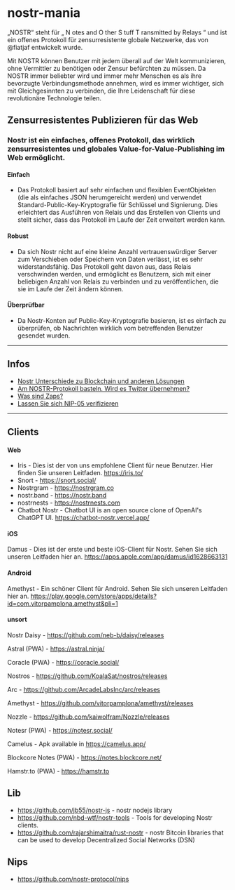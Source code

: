 # nostr-mania

„NOSTR“ steht für „ N ​​otes and  O ther  S tuff  T ransmitted by  Relays “ und ist ein offenes Protokoll für zensurresistente globale Netzwerke, das von  @fiatjaf entwickelt wurde.

Mit NOSTR können Benutzer mit jedem überall auf der Welt kommunizieren, ohne Vermittler zu benötigen oder Zensur befürchten zu müssen. Da NOSTR immer beliebter wird und immer mehr Menschen es als ihre bevorzugte Verbindungsmethode annehmen, wird es immer wichtiger, sich mit Gleichgesinnten zu verbinden, die Ihre Leidenschaft für diese revolutionäre Technologie teilen. 


## Zensurresistentes Publizieren für das Web
### Nostr ist ein einfaches, offenes Protokoll, das wirklich zensurresistentes und globales Value-for-Value-Publishing im Web ermöglicht.

#### Einfach
- Das Protokoll basiert auf sehr einfachen und flexiblen EventObjekten (die als einfaches JSON herumgereicht werden) und verwendet Standard-Public-Key-Kryptografie für Schlüssel und Signierung. Dies erleichtert das Ausführen von Relais und das Erstellen von Clients und stellt sicher, dass das Protokoll im Laufe der Zeit erweitert werden kann.

#### Robust
- Da sich Nostr nicht auf eine kleine Anzahl vertrauenswürdiger Server zum Verschieben oder Speichern von Daten verlässt, ist es sehr widerstandsfähig. Das Protokoll geht davon aus, dass Relais verschwinden werden, und ermöglicht es Benutzern, sich mit einer beliebigen Anzahl von Relais zu verbinden und zu veröffentlichen, die sie im Laufe der Zeit ändern können.

#### Überprüfbar
- Da Nostr-Konten auf Public-Key-Kryptografie basieren, ist es einfach zu überprüfen, ob Nachrichten wirklich vom betreffenden Benutzer gesendet wurden.

_______

## Infos 

- [Nostr Unterschiede zu Blockchain und anderen Lösungen](https://github.com/ogerly/nostr-mania/blob/main/Nostr-Unterschiede-zu-Blockchain-und-anderen-Loesungen.md)
- [Am NOSTR-Protokoll basteln. Wird es Twitter übernehmen?](https://github.com/ogerly/nostr-mania/blob/main/tinkering-with-the-nostr-protocol-will-it-take-twitter-over.md)
- [Was sind Zaps?](https://github.com/ogerly/nostr-mania/blob/main/nostr-was-sind-zaps.md)
- [Lassen Sie sich NIP-05 verifizieren](https://github.com/ogerly/nostr-mania/blob/main/Lassen-Sie-sich-NIP-05-verifizieren.md)


_______


## Clients
#### Web
- Iris - Dies ist der von uns empfohlene Client für neue Benutzer. Hier finden Sie unseren Leitfaden. https://iris.to/
- Snort - https://snort.social/
- Nostrgram - https://nostrgram.co
- nostr.band - https://nostr.band
- nostrnests - https://nostrnests.com
- Chatbot Nostr - Chatbot UI is an open source clone of OpenAI's ChatGPT UI. https://chatbot-nostr.vercel.app/

#### iOS
Damus - Dies ist der erste und beste iOS-Client für Nostr. Sehen Sie sich unseren Leitfaden hier an. https://apps.apple.com/app/damus/id1628663131


#### Android
Amethyst - Ein schöner Client für Android. Sehen Sie sich unseren Leitfaden hier an. https://play.google.com/store/apps/details?id=com.vitorpamplona.amethyst&pli=1


#### unsort 

Nostr Daisy - https://github.com/neb-b/daisy/releases

Astral (PWA) - https://astral.ninja/

Coracle (PWA) - https://coracle.social/

Nostros - https://github.com/KoalaSat/nostros/releases

Arc - https://github.com/ArcadeLabsInc/arc/releases

Amethyst - https://github.com/vitorpamplona/amethyst/releases

Nozzle - https://github.com/kaiwolfram/Nozzle/releases

Notesr (PWA) - https://notesr.social/

Camelus - Apk available in https://camelus.app/

Blockcore Notes (PWA) - https://notes.blockcore.net/

Hamstr.to (PWA) - https://hamstr.to




## Lib
- https://github.com/jb55/nostr-js - nostr nodejs library
- https://github.com/nbd-wtf/nostr-tools - Tools for developing Nostr clients.
- https://github.com/rajarshimaitra/rust-nostr - nostr Bitcoin libraries that can be used to develop Decentralized Social Networks (DSN)

## Nips 
- https://github.com/nostr-protocol/nips
